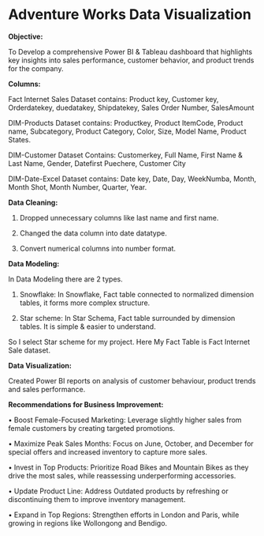 # Adventure Works Data Visualization

**Objective:**

To Develop a comprehensive Power BI & Tableau dashboard that highlights key insights into sales performance, customer behavior, and product trends for the company.

**Columns:**

Fact Internet Sales Dataset contains:
Product key, Customer key, Orderdatekey, duedatakey, Shipdatekey, Sales Order Number, SalesAmount

DIM-Products Dataset contains:
Productkey, Product ItemCode, Product name, Subcategory, Product Category, Color, Size, Model Name, Product States.

DIM-Customer Dataset Contains:
Customerkey, Full Name, First Name & Last Name, Gender, Datefirst Puechere, Customer City

DIM-Date-Excel Dataset contains:
Date key, Date, Day, WeekNumba, Month, Month Shot, Month Number, Quarter, Year.

**Data Cleaning:**

1. Dropped unnecessary columns like last name and first name.
   
2. Changed the data column into date datatype.

3. Convert numerical columns into number format.

**Data Modeling:**

In Data Modeling there are 2 types.

1. Snowflake: In Snowflake, Fact table connected to normalized dimension tables, it forms more complex structure.
   
2. Star scheme: In Star Schema, Fact table surrounded by dimension tables. It is simple & easier to understand.
 
So I select Star scheme for my project.
Here My Fact Table is Fact Internet Sale dataset.

**Data Visualization:**

Created Power BI reports on analysis of customer behaviour, product trends and sales performance.

**Recommendations for Business Improvement:**

• Boost Female-Focused Marketing: Leverage slightly higher sales from female customers by creating targeted promotions.

• Maximize Peak Sales Months: Focus on June, October, and December for special offers and increased inventory to capture more sales.

• Invest in Top Products: Prioritize Road Bikes and Mountain Bikes as they drive the most sales, while reassessing underperforming accessories.

• Update Product Line: Address Outdated products by refreshing or discontinuing them to improve inventory management.

• Expand in Top Regions: Strengthen efforts in London and Paris, while growing in regions like Wollongong and Bendigo.





